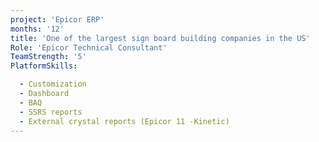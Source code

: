```yaml
---
project: 'Epicor ERP'
months: '12'
title: 'One of the largest sign board building companies in the US'
Role: 'Epicor Technical Consultant'
TeamStrength: '5'
PlatformSkills:

  - Customization
  - Dashboard
  - BAQ
  - SSRS reports
  - External crystal reports (Epicor 11 -Kinetic)
---
```


